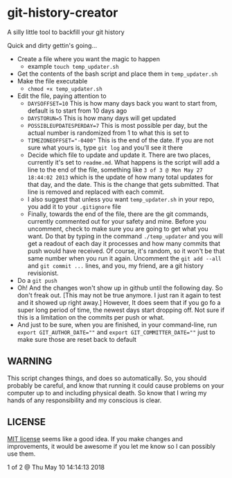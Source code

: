 git-history-creator
===================

A silly little tool to backfill your git history

Quick and dirty gettin's going...

- Create a file where you want the magic to happen
  - example `touch temp_updater.sh`
- Get the contents of the bash script and place them in `temp_updater.sh`
- Make the file executable
  - `chmod +x temp_updater.sh`
- Edit the file, paying attention to 
  - `DAYSOFFSET=10` This is how many days back you want to start from, default is to start from 10 days ago
  - `DAYSTORUN=5` This is how many days will get updated
  - `POSSIBLEUPDATESPERDAY=7` This is most possible per day, but the actual number is randomized from 1 to what this is set to
  - `TIMEZONEOFFSET="-0400"` This is the end of the date. If you are not sure what yours is, type `git log` and you'll see it there
  - Decide which file to update and update it. There are two places, currently it's set to `readme.md`. What happens is the script will add a line to the end of the file, something like `3 of 3 @ Mon May 27 18:44:02 2013` which is the update of how many total updates for that day, and the date. This is the change that gets submitted. That line is removed and replaced with each commit.
  - I also suggest that unless you want `temp_updater.sh` in your repo, you add it to your `.gitignore` file
  - Finally, towards the end of the file, there are the git commands, currently commented out for your safety and mine. Before you uncomment, check to make sure you are going to get what you want. Do that by typing in the command `./temp_updater` and you will get a readout of each day it processes and how many commits that push would have received. Of course, it's random, so it won't be that same number when you run it again. Uncomment the `git add --all` and `git commit ...` lines, and you, my friend, are a git history revisionist.
- Do a `git push`
- Oh! And the changes won't show up in github until the following day. So don't freak out. [This may not be true anymore. I just ran it again to test and it showed up right away.] However, It does seem that if you go fo a super long period of time, the newest days start dropping off. Not sure if this is a limitation on the commits per push or what.
- And just to be sure, when you are finished, in your command-line, run `export GIT_AUTHOR_DATE=""` and `export GIT_COMMITTER_DATE=""` just to make sure those are reset back to default

WARNING
-------

This script changes things, and does so automatically. So, you should probably be careful, and know that running it could cause problems on your computer up to and including physical death. So know that I wring my hands of any responsibility and my conscious is clear.

LICENSE
-------
[MIT license](http://mit-license.org) seems like a good idea. If you make changes and improvements, it would be awesome if you let me know so I can possibly use them.

1 of 2 @ Thu May 10 14:14:13 2018
